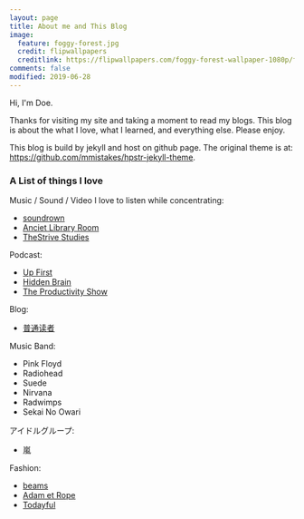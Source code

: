 ```yaml
---
layout: page
title: About me and This Blog
image:
  feature: foggy-forest.jpg
  credit: flipwallpapers
  creditlink: https://flipwallpapers.com/foggy-forest-wallpaper-1080p/foggy-forest-wallpaper-1080p-for-desktop-wallpaper/
comments: false
modified: 2019-06-28
---
```




Hi, I'm Doe.

Thanks for visiting my site and taking a moment to read my blogs. This blog is about the what I love, what I learned, and everything else. Please enjoy.

This blog is build by jekyll and host on github page. The original theme is at: https://github.com/mmistakes/hpstr-jekyll-theme.


### A List of things I love

Music / Sound / Video I love to listen while concentrating:
* [soundrown](http://soundrown.com/)
* [Anciet Library Room](https://www.youtube.com/watch?v=IvJQTWGP5Fg)
* [TheStrive Studies](https://www.youtube.com/channel/UCSQkQjPhnZw12Hj-SfsbX8w)

Podcast:
* [Up First](https://www.npr.org/podcasts/510318/up-first)
* [Hidden Brain](https://www.npr.org/podcasts/510308/hidden-brain)
* [The Productivity Show](http://www.asianefficiency.com/podcast/)

Blog:
* [普通读者](http://www.shiorireads.me/)

Music Band:
* Pink Floyd
* Radiohead
* Suede
* Nirvana
* Radwimps
* Sekai No Owari

アイドルグループ:
* 嵐

Fashion:
* [beams](https://www.beams.co.jp/?sex=W)
* [Adam et Rope](http://www.adametrope.com/)
* [Todayful](https://zozo.jp/shop/todayful/)
